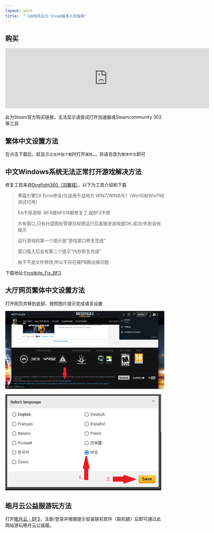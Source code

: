 ```yaml
---
layout: post
title:  "《战地风云3》Steam版本入坑指南"
---
```

## 购买

<iframe src="https://store.steampowered.com/widget/1238820/" frameborder="0" width="646" height="190"></iframe>

此为Steam官方购买链接，无法显示请尝试打开加速器或Steamcommunity 302等工具

## 繁体中文设置方法
在点击下载后，趁显示`正在开始下载`时打开`属性…`，将语言改为`繁体中文`即可

## 中文Windows系统无法正常打开游戏解决方法
修复工具来自[Dogfight360（羽翼城）](https://www.dogfight360.com)，以下为工具介绍和下载

> 寒霜引擎DX Error修复(仅适用于战地3) WIN7/WIN8/8.1（Win10和Win11经测试可用）
> 
> EA不厚道呀..BF4跟NFS18都修复了,就BF3不修
> 
> 木有窗口,只有托盘图标管理员权限运行后直接进游戏就OK,成功/失败会有提示
> 
> 运行游戏的第一个提示是”游戏窗口修复完成”
> 
> 窗口载入后会有第二个提示”内存恢复完成”
> 
> 由于不是文件修改,所以不存在被PB踢出掉问题

下载地址:[Frostbite_Fix_BF3](/file/Frostbite_Fix_BF3.zip)

## 大厅网页繁体中文设置方法
打开网页并移到底部，按照图片提示完成语言设置

![](/image/bftc1.png) 

![](/image/bftc2.png) 

## 皓月云公益服游玩方法
打开[皓月云 - BF3](https://bf3.axibug.com/)，注册/登录并根据提示安装联机软件（联机娘）后即可通过此网站游玩皓月云公益服。